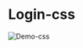# Login-css
![Demo-css](https://user-images.githubusercontent.com/96202278/202991381-eeebbdb3-76c5-485c-af05-46604d5c2efc.PNG)
